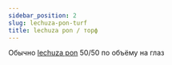 ```yaml
---
sidebar_position: 2
slug: lechuza-pon-turf
title: lechuza pon / торф
---
```

Обычно [lechuza pon](/growing/substrat/lechuza-pon.md) 50/50 по объёму на глаз
